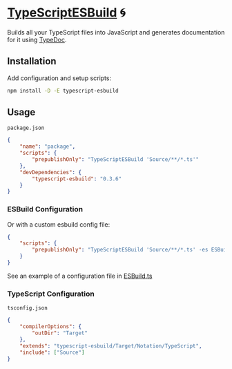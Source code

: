 # [TypeScriptESBuild] 🌀

Builds all your TypeScript files into JavaScript and generates documentation for
it using [TypeDoc][typedoc].

## Installation

Add configuration and setup scripts:

```sh
npm install -D -E typescript-esbuild
```

## Usage

`package.json`

```json
{
	"name": "package",
	"scripts": {
		"prepublishOnly": "TypeScriptESBuild 'Source/**/*.ts'"
	},
	"devDependencies": {
		"typescript-esbuild": "0.3.6"
	}
}
```

### ESBuild Configuration

Or with a custom esbuild config file:

```json
{
	"scripts": {
		"prepublishOnly": "TypeScriptESBuild 'Source/**/*.ts' -es ESBuild.ts"
	}
}
```

See an example of a configuration file in
[ESBuild.ts](Source/Variable/ESBuild.ts)

### TypeScript Configuration

`tsconfig.json`

```json
{
	"compilerOptions": {
		"outDir": "Target"
	},
	"extends": "typescript-esbuild/Target/Notation/TypeScript",
	"include": ["Source"]
}
```

[esbuild]: https://npmjs.org/esbuild
[typedoc]: https://npmjs.org/typedoc
[TypeScriptESBuild]: https://npmjs.org/typescript-esbuild
